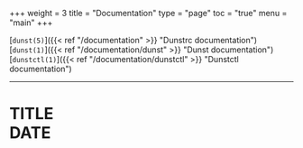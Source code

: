 +++
weight = 3
title = "Documentation"
type = "page"
toc = "true"
menu = "main"
+++

[`dunst(5)`]({{< ref "/documentation" >}} "Dunstrc documentation")
[`dunst(1)`]({{< ref "/documentation/dunst" >}} "Dunst documentation")
[`dunstctl(1)`]({{< ref "/documentation/dunstctl" >}} "Dunstctl documentation")

***

# **TITLE** <div class="flabel">**DATE**</div>


